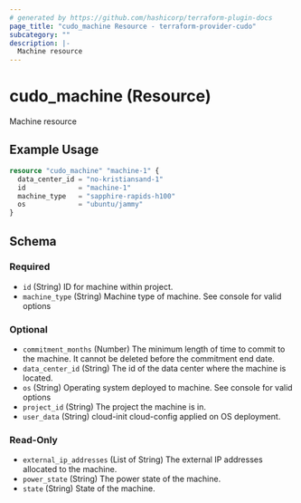 ```yaml
---
# generated by https://github.com/hashicorp/terraform-plugin-docs
page_title: "cudo_machine Resource - terraform-provider-cudo"
subcategory: ""
description: |-
  Machine resource
---
```


# cudo_machine (Resource)

Machine resource

## Example Usage

```terraform
resource "cudo_machine" "machine-1" {
  data_center_id = "no-kristiansand-1"
  id             = "machine-1"
  machine_type   = "sapphire-rapids-h100"
  os             = "ubuntu/jammy"
}
```

<!-- schema generated by tfplugindocs -->
## Schema

### Required

- `id` (String) ID for machine within project.
- `machine_type` (String) Machine type of machine. See console for valid options

### Optional

- `commitment_months` (Number) The minimum length of time to commit to the machine. It cannot be deleted before the commitment end date.
- `data_center_id` (String) The id of the data center where the machine is located.
- `os` (String) Operating system deployed to machine. See console for valid options
- `project_id` (String) The project the machine is in.
- `user_data` (String) cloud-init cloud-config applied on OS deployment.

### Read-Only

- `external_ip_addresses` (List of String) The external IP addresses allocated to the machine.
- `power_state` (String) The power state of the machine.
- `state` (String) State of the machine.

